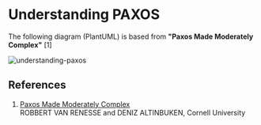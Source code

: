 # Understanding PAXOS

The following diagram (PlantUML) is based from **"Paxos Made Moderately Complex"** [1]


![understanding-paxos](http://www.plantuml.com/plantuml/proxy?cache=no&src=https://github.com/rodyce/paxos_understand/raw/main/paxos_sequence.puml "Understanding PAXOS")


## References
1. [Paxos Made Moderately Complex](http://www.cs.cornell.edu/courses/cs7412/2011sp/paxos.pdf)  
ROBBERT VAN RENESSE and DENIZ ALTINBUKEN, Cornell University
